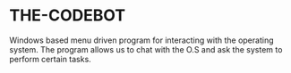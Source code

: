 # THE-CODEBOT
Windows based menu driven program for interacting with the operating system. The program allows us to chat with the O.S and ask the system to perform certain tasks.
